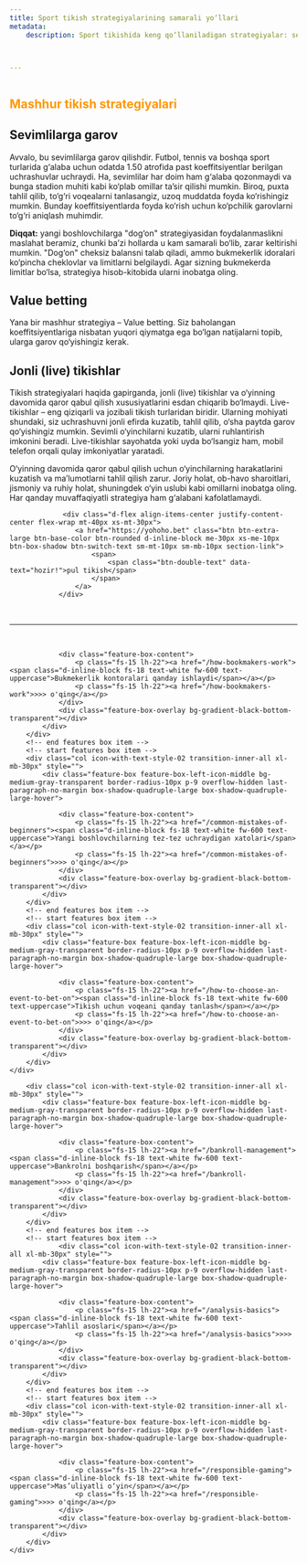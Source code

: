 ```yaml
---
title: Sport tikish strategiyalarining samarali yo‘llari
metadata:
    description: Sport tikishida keng qo‘llaniladigan strategiyalar: sevimlilarga garov, Value betting, jonli (live) tikishlar va uzoq muddatli foyda uchun tahlil bo‘yicha tavsiyalar.



---
```

 

<section class="cover-background" style="background-image: url('{{ media['user://themes/quark/jpg/bg-3-3.jpg'].url()|raw }}');">	
    <div class="position-absolute left-minus-70px mt-2 d-none d-xl-inline-block" >
         <img src="{{ url('theme://png/b5429c646decbd0a2f8e5bb921b534dd90ed3b9d-ball1.png') }}" alt="" > 		 
    </div>         
    <div class="position-absolute mt-10 right-80px xxl-right-0px d-none d-xl-inline-block" >
         <img src="{{ url('theme://png/b09f93f770755bc93454aba4badbc3679015a229-ball2.png') }}" alt="" > 		 
    </div>
    <div class="container position-relative">
        <div class="row pt-12 mb-14 xxl-pt-10 xl-pt-6 xxl-mb-10 sm-pt-70px xs-mb-35px">
            <div class="col text-center" >
                <div class="fs-80 lg-fs-70 md-fs-60 fw-800 ls-minus-2px mb-25px"> <div class="highlight-separator z-index-1" > <h1 class="fw-800 mb-10px" style="color: #ff9800;"><strong>Mashhur tikish strategiyalari</strong></h1> </div></div>
  
<h2>Sevimlilarga garov</h2>
      <p>
        Avvalo, bu sevimlilarga garov qilishdir. Futbol, tennis va boshqa sport turlarida 
        g‘alaba uchun odatda 1.50 atrofida past koeffitsiyentlar berilgan uchrashuvlar uchraydi. 
        Ha, sevimlilar har doim ham g‘alaba qozonmaydi va bunga stadion muhiti kabi ko‘plab 
        omillar ta’sir qilishi mumkin. Biroq, puxta tahlil qilib, to‘g‘ri voqealarni tanlasangiz, 
        uzoq muddatda foyda ko‘rishingiz mumkin. Bunday koeffitsiyentlarda foyda ko‘rish uchun 
        ko‘pchilik garovlarni to‘g‘ri aniqlash muhimdir.
      </p>
      <p>
        <strong>Diqqat:</strong> yangi boshlovchilarga "dog‘on" strategiyasidan foydalanmaslikni 
        maslahat beramiz, chunki ba’zi hollarda u kam samarali bo‘lib, zarar keltirishi mumkin. 
        "Dog‘on" cheksiz balansni talab qiladi, ammo bukmekerlik idoralari ko‘pincha 
        cheklovlar va limitlarni belgilaydi. Agar sizning bukmekerda limitlar bo‘lsa, strategiya 
        hisob-kitobida ularni inobatga oling.
      </p>
      <h2>Value betting</h2>
      <p>
        Yana bir mashhur strategiya – Value betting. Siz baholangan koeffitsiyentlariga nisbatan 
        yuqori qiymatga ega bo‘lgan natijalarni topib, ularga garov qo‘yishingiz kerak.
      </p>
      <h2>Jonli (live) tikishlar</h2>
      <p>
        Tikish strategiyalari haqida gapirganda, jonli (live) tikishlar va o‘yinning davomida 
        qaror qabul qilish xususiyatlarini esdan chiqarib bo‘lmaydi. Live-tikishlar – eng qiziqarli 
        va jozibali tikish turlaridan biridir. Ularning mohiyati shundaki, siz uchrashuvni 
        jonli efirda kuzatib, tahlil qilib, o‘sha paytda garov qo‘yishingiz mumkin. Sevimli 
        o‘yinchilarni kuzatib, ularni ruhlantirish imkonini beradi. Live-tikishlar sayohatda yoki 
        uyda bo‘lsangiz ham, mobil telefon orqali qulay imkoniyatlar yaratadi.
      </p>
      <p>
        O‘yinning davomida qaror qabul qilish uchun o‘yinchilarning harakatlarini kuzatish va 
        ma’lumotlarni tahlil qilish zarur. Joriy holat, ob-havo sharoitlari, jismoniy va 
        ruhiy holat, shuningdek o‘yin uslubi kabi omillarni inobatga oling. Har qanday muvaffaqiyatli 
        strategiya ham g‘alabani kafolatlamaydi.
      </p>


	  
                 <div class="d-flex align-items-center justify-content-center flex-wrap mt-40px xs-mt-30px">
                    <a href="https://yohoho.bet" class="btn btn-extra-large btn-base-color btn-rounded d-inline-block me-30px xs-me-10px btn-box-shadow btn-switch-text sm-mt-10px sm-mb-10px section-link">
                        <span>
                            <span class="btn-double-text" data-text="hozir!">pul tikish</span>
                        </span>
                    </a>
                </div>				
<br/>
<hr>
<br/>			
<div class="container-fluid ps-9 pe-9 xxl-ps-2 xxl-pe-2 sm-ps-15px sm-pe-15px mb-2">
    <div class="row row-cols-1 row-cols-md-2 row-cols-xxl-4 justify-content-center appear anime-child  ">
        <!-- start features box item -->
        <div class="col icon-with-text-style-02 transition-inner-all xl-mb-30px" style="">
            <div class="feature-box feature-box-left-icon-middle bg-medium-gray-transparent border-radius-10px p-9 overflow-hidden last-paragraph-no-margin box-shadow-quadruple-large box-shadow-quadruple-large-hover">
                
                <div class="feature-box-content">
                    <p class="fs-15 lh-22"><a href="/how-bookmakers-work"><span class="d-inline-block fs-18 text-white fw-600 text-uppercase">Bukmekerlik kontoralari qanday ishlaydi</span></a></p>
					<p class="fs-15 lh-22"><a href="/how-bookmakers-work">>>> o'qing</a></p>
                </div>
                <div class="feature-box-overlay bg-gradient-black-bottom-transparent"></div>
            </div>  
        </div>
        <!-- end features box item -->                    
        <!-- start features box item -->
        <div class="col icon-with-text-style-02 transition-inner-all xl-mb-30px" style="">
            <div class="feature-box feature-box-left-icon-middle bg-medium-gray-transparent border-radius-10px p-9 overflow-hidden last-paragraph-no-margin box-shadow-quadruple-large box-shadow-quadruple-large-hover">
                 
                <div class="feature-box-content">
                    <p class="fs-15 lh-22"><a href="/common-mistakes-of-beginners"><span class="d-inline-block fs-18 text-white fw-600 text-uppercase">Yangi boshlovchilarning tez-tez uchraydigan xatolari</span></a></p> 
					<p class="fs-15 lh-22"><a href="/common-mistakes-of-beginners">>>> o'qing</a></p>
                </div>
                <div class="feature-box-overlay bg-gradient-black-bottom-transparent"></div>
            </div>  
        </div>
        <!-- end features box item -->        
        <!-- start features box item -->
        <div class="col icon-with-text-style-02 transition-inner-all xl-mb-30px" style="">
            <div class="feature-box feature-box-left-icon-middle bg-medium-gray-transparent border-radius-10px p-9 overflow-hidden last-paragraph-no-margin box-shadow-quadruple-large box-shadow-quadruple-large-hover">
                 
                <div class="feature-box-content">
                    <p class="fs-15 lh-22"><a href="/how-to-choose-an-event-to-bet-on"><span class="d-inline-block fs-18 text-white fw-600 text-uppercase">Tikish uchun voqeani qanday tanlash</span></a></p>
					<p class="fs-15 lh-22"><a href="/how-to-choose-an-event-to-bet-on">>>> o'qing</a></p>
                </div>
                <div class="feature-box-overlay bg-gradient-black-bottom-transparent"></div>
            </div>  
        </div>
    </div>
</div>
<div class="container-fluid ps-9 pe-9 xxl-ps-2 xxl-pe-2 sm-ps-15px sm-pe-15px mb-2">
    <div class="row row-cols-1 row-cols-md-2 row-cols-xxl-4 justify-content-center appear anime-child  ">
        <!-- start features box item -->

        <div class="col icon-with-text-style-02 transition-inner-all xl-mb-30px" style="">
            <div class="feature-box feature-box-left-icon-middle bg-medium-gray-transparent border-radius-10px p-9 overflow-hidden last-paragraph-no-margin box-shadow-quadruple-large box-shadow-quadruple-large-hover">
                 
                <div class="feature-box-content">
                    <p class="fs-15 lh-22"><a href="/bankroll-management"><span class="d-inline-block fs-18 text-white fw-600 text-uppercase">Bankrolni boshqarish</span></a></p> 
					<p class="fs-15 lh-22"><a href="/bankroll-management">>>> o'qing</a></p>
                </div>
                <div class="feature-box-overlay bg-gradient-black-bottom-transparent"></div>
            </div>  
        </div>
        <!-- end features box item -->        
        <!-- start features box item -->
		        <div class="col icon-with-text-style-02 transition-inner-all xl-mb-30px" style="">
            <div class="feature-box feature-box-left-icon-middle bg-medium-gray-transparent border-radius-10px p-9 overflow-hidden last-paragraph-no-margin box-shadow-quadruple-large box-shadow-quadruple-large-hover">
                
                <div class="feature-box-content">
                    <p class="fs-15 lh-22"><a href="/analysis-basics"><span class="d-inline-block fs-18 text-white fw-600 text-uppercase">Tahlil asoslari</span></a></p>
					<p class="fs-15 lh-22"><a href="/analysis-basics">>>> o'qing</a></p>
                </div>
                <div class="feature-box-overlay bg-gradient-black-bottom-transparent"></div>
            </div>  
        </div>
        <!-- end features box item -->                    
        <!-- start features box item -->
        <div class="col icon-with-text-style-02 transition-inner-all xl-mb-30px" style="">
            <div class="feature-box feature-box-left-icon-middle bg-medium-gray-transparent border-radius-10px p-9 overflow-hidden last-paragraph-no-margin box-shadow-quadruple-large box-shadow-quadruple-large-hover">
                 
                <div class="feature-box-content">
                    <p class="fs-15 lh-22"><a href="/responsible-gaming"><span class="d-inline-block fs-18 text-white fw-600 text-uppercase">Mas’uliyatli o‘yin</span></a></p>
					<p class="fs-15 lh-22"><a href="/responsible-gaming">>>> o'qing</a></p>
                </div>
                <div class="feature-box-overlay bg-gradient-black-bottom-transparent"></div>
            </div>  
        </div>
    </div>
</div>
<div class="container-fluid ps-9 pe-9 xxl-ps-2 xxl-pe-2 sm-ps-15px sm-pe-15px mb-2">
    <div class="row row-cols-1 row-cols-md-2 row-cols-xxl-4 justify-content-center appear anime-child  ">
        <!-- start features box item  
        <div class="col icon-with-text-style-02 transition-inner-all xl-mb-30px" style="">
            <div class="feature-box feature-box-left-icon-middle bg-medium-gray-transparent border-radius-10px p-9 overflow-hidden last-paragraph-no-margin box-shadow-quadruple-large box-shadow-quadruple-large-hover">
                
                <div class="feature-box-content">
                    <p class="fs-15 lh-22"><a href="/popular-betting-strategies"><span class="d-inline-block fs-18 text-white fw-600 text-uppercase">Mashhur tikish strategiyalari</span></a></p>
					<p class="fs-15 lh-22"><a href="/popular-betting-strategies">>>> o'qing</a></p>
                </div>
                <div class="feature-box-overlay bg-gradient-black-bottom-transparent"></div>
            </div>  
        </div>
         end features box item -->                    
        <!-- start features box item -->
        <div class="col icon-with-text-style-02 transition-inner-all xl-mb-30px" style="">
            <div class="feature-box feature-box-left-icon-middle bg-medium-gray-transparent border-radius-10px p-9 overflow-hidden last-paragraph-no-margin box-shadow-quadruple-large box-shadow-quadruple-large-hover">
                 
                <div class="feature-box-content">
                    <p class="fs-15 lh-22"><a href="/how-to-choose-a-bookmaker"><span class="d-inline-block fs-18 text-white fw-600 text-uppercase">Bukmekerlik idorasini qanday tanlash kerak</span></a></p> 
					<p class="fs-15 lh-22"><a href="/how-to-choose-a-bookmaker">>>> o'qing</a></p>
                </div>
                <div class="feature-box-overlay bg-gradient-black-bottom-transparent"></div>
            </div>  
        </div>
        <!-- end features box item -->        
        <!-- start features box item -->
        <div class="col icon-with-text-style-02 transition-inner-all xl-mb-30px" style="">
            <div class="feature-box feature-box-left-icon-middle bg-medium-gray-transparent border-radius-10px p-9 overflow-hidden last-paragraph-no-margin box-shadow-quadruple-large box-shadow-quadruple-large-hover">
                 
                <div class="feature-box-content">
                    <p class="fs-15 lh-22"><a href="/basic-types-of-bets"><span class="d-inline-block fs-18 text-white fw-600 text-uppercase">Tikishning asosiy turlari</span></a></p>
					<p class="fs-15 lh-22"><a href="/basic-types-of-bets">>>> o'qing</a></p>
                </div>
                <div class="feature-box-overlay bg-gradient-black-bottom-transparent"></div>
            </div>  
        </div>
    </div>
</div>
				 
            </div> 
        </div>
    </div>
</div>
</section>


